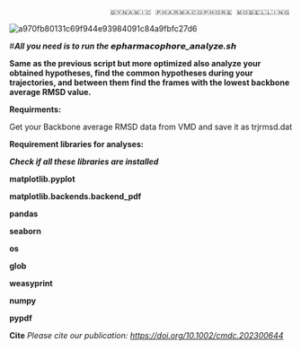                              🇩‌🇾‌🇳‌🇦‌🇲‌🇮‌🇨‌ 🇵‌🇭‌🇦‌🇷‌🇲‌🇦‌🇨‌🇴‌🇵‌🇭‌🇴‌🇷‌🇪‌ 🇲‌🇴‌🇩‌🇪‌🇱‌🇱‌🇮‌🇳‌🇬
![a970fb80131c69f944e93984091c84a9fbfc27d6](https://github.com/DurdagiLab/Dynamicpharmacophore_modeling_V1.1/assets/146360745/0e1ae028-8a80-48ea-a61f-fb616adfb211)                       ‌


#***All you need is to run the 𝙚𝙥𝙝𝙖𝙧𝙢𝙖𝙘𝙤𝙥𝙝𝙤𝙧𝙚_𝙖𝙣𝙖𝙡𝙮𝙯𝙚.𝙨𝙝***

**Same as the previous script but more optimized also analyze your obtained hypotheses, find the common hypotheses during your trajectories, and between them find the frames with the lowest backbone average RMSD value.**

**Requirments:**

Get your Backbone average RMSD data from VMD and save it as trjrmsd.dat

**Requirement libraries for analyses:**

***Check if all these libraries are installed***

**matplotlib.pyplot**

**matplotlib.backends.backend_pdf**

**pandas**

**seaborn**

**os**

**glob**

**weasyprint**

**numpy**

**pypdf**

**Cite**
*Please cite our publication: https://doi.org/10.1002/cmdc.202300644*
